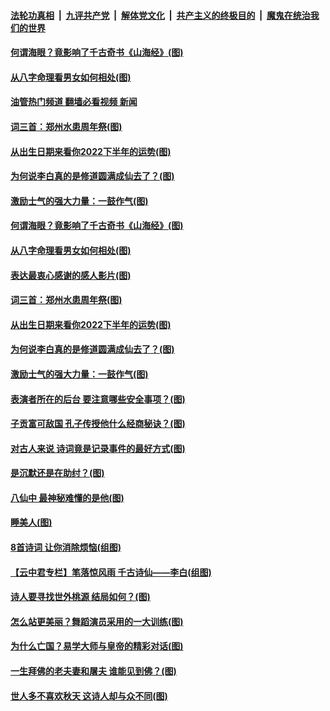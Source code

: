 ####  [法轮功真相](../../../../basic/blob/master/README.md?t=07211302) &nbsp;|&nbsp; [九评共产党](../../../../9ping.md/blob/master/README.md?t=07211302) &nbsp;|&nbsp; [解体党文化](../../../../jtdwh.md/blob/master/README.md?t=07211302)  &nbsp;|&nbsp; [共产主义的终极目的](../../../../gczydzjmd.md/blob/master/README.md?t=07211302) &nbsp;|&nbsp; [魔鬼在统治我们的世界](../../../../mgztzwmdsj.md/blob/master/README.md?t=07211302) 

#### [何谓海眼？竟影响了千古奇书《山海经》(图)](../pages/p7/1011832.md?t=07211302) 

#### [从八字命理看男女如何相处(图)](../pages/p7/1012117.md?t=07211302) 

#### [油管热门频道 翻墙必看视频 新闻](http://45.76.130.85:81/youtube.html?07211302)

#### [词三首：郑州水患周年祭(图)](../pages/p7/1012187.md?t=07211302) 

#### [从出生日期来看你2022下半年的运势(图)](../pages/p7/1012128.md?t=07211302) 

#### [为何说李白真的是修道圆满成仙去了？(图)](../pages/p7/1010795.md?t=07211302) 

#### [激励士气的强大力量：一鼓作气(图)](../pages/p7/1011210.md?t=07211302) 

#### [何谓海眼？竟影响了千古奇书《山海经》(图)](../pages/p7/1011832.md?t=07211302) 

#### [从八字命理看男女如何相处(图)](../pages/p7/1012117.md?t=07211302) 

#### [表达最衷心感谢的感人影片(图)](../pages/p7/1012118.md?t=07211302) 

#### [词三首：郑州水患周年祭(图)](../pages/p7/1012187.md?t=07211302) 

#### [从出生日期来看你2022下半年的运势(图)](../pages/p7/1012128.md?t=07211302) 

#### [为何说李白真的是修道圆满成仙去了？(图)](../pages/p7/1010795.md?t=07211302) 

#### [激励士气的强大力量：一鼓作气(图)](../pages/p7/1011210.md?t=07211302) 

#### [表演者所在的后台 要注意哪些安全事项？(图)](../pages/p7/1011619.md?t=07211302) 

#### [子贡富可敌国 孔子传授他什么经商秘诀？(图)](../pages/p7/1011908.md?t=07211302) 

#### [对古人来说 诗词竟是记录事件的最好方式(图)](../pages/p7/1011110.md?t=07211302) 

#### [是沉默还是在助纣？(图)](../pages/p7/1012067.md?t=07211302) 

#### [八仙中 最神秘难懂的是他(图)](../pages/p7/1010987.md?t=07211302) 

#### [睡美人(图)](../pages/p7/1011243.md?t=07211302) 

#### [8首诗词 让你消除烦恼(组图)](../pages/p7/1011438.md?t=07211302) 

#### [【云中君专栏】笔落惊风雨 千古诗仙——李白(组图)](../pages/p7/1010502.md?t=07211302) 

#### [诗人要寻找世外桃源 结局如何？(图)](../pages/p7/1011116.md?t=07211302) 

#### [怎么站更美丽？舞蹈演员采用的一大训练(图)](../pages/p7/1011250.md?t=07211302) 

#### [为什么亡国？易学大师与皇帝的精彩对话(图)](../pages/p7/1011445.md?t=07211302) 

#### [一生拜佛的老夫妻和屠夫 谁能见到佛？(图)](../pages/p7/1009733.md?t=07211302) 

#### [世人多不喜欢秋天 这诗人却与众不同(图)](../pages/p7/1011117.md?t=07211302) 

<img src='http://gfw-breaker.win/goodnews/indexes/p7.md' width='0px' height='0px'/>
